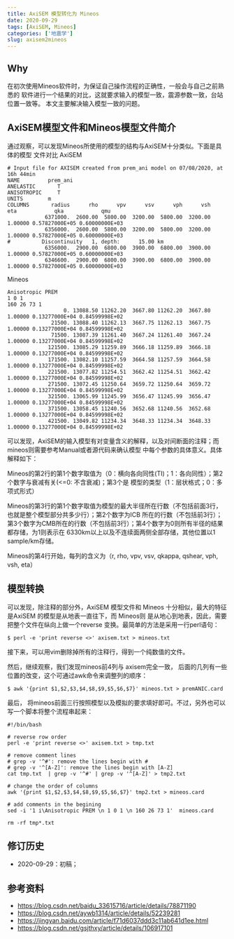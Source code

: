 ```yaml
---
title: AxiSEM 模型转化为 Mineos
date: 2020-09-29
tags: [AxiSEM, Mineos]
categories: ['地震学']
slug: axisem2mineos
---
```


## Why

在初次使用Mineos软件时，为保证自己操作流程的正确性，一般会与自己之前熟悉的
软件进行一个结果的对比，这就要求输入的模型一致，震源参数一致，台站位置一致等。
本文主要解决输入模型一致的问题。

## AxiSEM模型文件和Mineos模型文件简介
通过观察，可以发现Mineos所使用的模型的结构与AxiSEM十分类似。下面是具体的模型
文件对比
AxiSEM
```
# Input file for AXISEM created from prem_ani model on 07/08/2020, at 16h 44min
NAME         prem_ani
ANELASTIC       T
ANISOTROPIC     T
UNITS        m
COLUMNS       radius      rho      vpv      vsv      vph      vsh      eta            qka            qmu
            6371000.  2600.00  5800.00  3200.00  5800.00  3200.00  1.00000 0.57827000E+05 0.60000000E+03
            6356000.  2600.00  5800.00  3200.00  5800.00  3200.00  1.00000 0.57827000E+05 0.60000000E+03
#          Discontinuity   1, depth:      15.00 km
            6356000.  2900.00  6800.00  3900.00  6800.00  3900.00  1.00000 0.57827000E+05 0.60000000E+03
            6346600.  2900.00  6800.00  3900.00  6800.00  3900.00  1.00000 0.57827000E+05 0.60000000E+03

```

Mineos
```
Anisotropic PREM
1 0 1
160 26 73 1              
                  0. 13088.50 11262.20  3667.80 11262.20  3667.80  1.00000 0.13277000E+04 0.84599998E+02
              21500. 13088.40 11262.13  3667.75 11262.13  3667.75  1.00000 0.13277000E+04 0.84599998E+02
              71500. 13087.39 11261.40  3667.24 11261.40  3667.24  1.00000 0.13277000E+04 0.84599998E+02
             121500. 13085.29 11259.89  3666.18 11259.89  3666.18  1.00000 0.13277000E+04 0.84599998E+02
             171500. 13082.10 11257.59  3664.58 11257.59  3664.58  1.00000 0.13277000E+04 0.84599998E+02
             221500. 13077.82 11254.51  3662.42 11254.51  3662.42  1.00000 0.13277000E+04 0.84599998E+02
             271500. 13072.45 11250.64  3659.72 11250.64  3659.72  1.00000 0.13277000E+04 0.84599998E+02
             321500. 13065.99 11245.99  3656.47 11245.99  3656.47  1.00000 0.13277000E+04 0.84599998E+02
             371500. 13058.45 11240.56  3652.68 11240.56  3652.68  1.00000 0.13277000E+04 0.84599998E+02
             421500. 13049.82 11234.34  3648.33 11234.34  3648.33  1.00000 0.13277000E+04 0.84599998E+02
```

可以发现，AxiSEM的输入模型有对变量含义的解释，以及对间断面的注释；而mineos则需要参考Manual或者源代码来确认模型
中每个参数的具体意义。具体解释如下：

Mineos的第2行的第1个数字取值为（0：横向各向同性(TI)；1：各向同性）；第2个数字与衰减有关(<=0: 不含衰减)；第3个是
模型的类型（1：层状格式；0：多项式形式）

Mineos的第3行的第1个数字取值为模型的最大半径所在行数（不包括前面3行，也就是整个模型部分共多少行）；第2个数字为ICB
所在的行数（不包括前3行）；第3个数字为CMB所在的行数（不包括前3行）；第4个数字为0则所有半径的结果都存储，为1则表示在
6330km以上以及不连续面两侧全部存储，其他位置以1 sample/km存储。

Mineos的第4行开始，每列的含义为（r, rho, vpv, vsv, qkappa, qshear, vph, vsh, eta）

## 模型转换
可以发现，除注释的部分外，AxiSEM 模型文件和 Mineos 十分相似，最大的特征是AxiSEM 的模型是从地表一直往下，而 Mineos则
是从地心到地表，因此，需要把整个文件在纵向上做一个reverse 变换。最简单的方法是采用一行perl语句：
```
$ perl -e 'print reverse <>' axisem.txt > mineos.txt
```

接下来，可以用vim删除掉所有的注释行，得到一个纯数值的文件。

然后，继续观察，我们发现mineos前4列与 axisem完全一致， 后面的几列有一些位置的改变，这个可通过awk命令来调整列的顺序：
```
$ awk '{print $1,$2,$3,$4,$8,$9,$5,$6,$7}' mineos.txt > premANIC.card
```

最后， 将mineos前面三行按照模型以及模拟的要求填好即可。不过，另外也可以写一个脚本将整个流程串起来：
```
#!/bin/bash

# reverse row order
perl -e 'print reverse <>' axisem.txt > tmp.txt

# remove comment lines
# grep -v '^#': remove the lines begin with #
# grep -v '^[A-Z]': remove the lines begin with [A-Z]
cat tmp.txt  | grep -v '^#' | grep -v '^[A-Z]' > tmp2.txt

# change the order of columns
awk '{print $1,$2,$3,$4,$8,$9,$5,$6,$7}' tmp2.txt > mineos.card

# add comments in the begining
sed -i '1 i\Anisotropic PREM \n 1 0 1 \n 160 26 73 1'  mineos.card

rm -rf tmp*.txt
```

## 修订历史
- 2020-09-29：初稿；

## 参考资料
- https://blog.csdn.net/baidu_33615716/article/details/78871190
- https://blog.csdn.net/aywb1314/article/details/52239281
- https://jingyan.baidu.com/article/f71d6037ddd3c11ab641d1ee.html
- https://blog.csdn.net/gsjthxy/article/details/106917101

